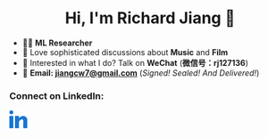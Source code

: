<h1 align="center" padding-bottom="30px">Hi, I'm Richard Jiang 👋</h1>

- 👨‍💻 **ML Researcher**
- 🎨 Love sophisticated discussions about **Music** and **Film**
- 💬 Interested in what I do? Talk on **WeChat** (**微信号：rj127136**)
- 📨 **Email: jiangcw7@gmail.com** (*Signed! Sealed! And Delivered!*)

### Connect on LinkedIn:
<a href="https://www.linkedin.com/in/richard-jiang-ba5349305"><img src="linked-in-alt.svg" alt="Connect on LinkedIn" width="32" height="32"></a>
